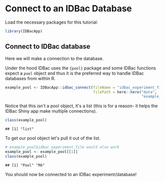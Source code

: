 # Connect to an IDBac Database


Load the necessary packages for this tutorial:

```r
library(IDBacApp)
```



## Connect to IDBac database

Here we will make a connection to the database. 

Under the hood IDBac uses the `{pool}` package and some IDBac functions expect a `pool` object and thus it is the preferred way to handle IDBac databases from within R.



```r
example_pool <- IDBacApp::idbac_connect(fileName = "idbac_experiment_file",
                                        filePath = here::here("data",
                                                              "example_data"))
```


Notice that this isn't a pool object, it's a list (this is for a reason- it helps the IDBac Shiny app make multiple connections).


```r
class(example_pool)
```

```
## [1] "list"
```

To get our pool object let's pull it out of the list.

```r
# example_pool$idbac_experiment_file would also work 
example_pool <- example_pool[[1]]
class(example_pool)
```

```
## [1] "Pool" "R6"
```

You should now be connected to an IDBac experiment/database!
